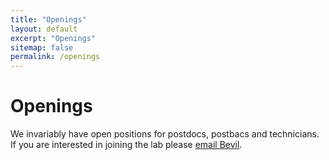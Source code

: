 ```yaml
---
title: "Openings"
layout: default
excerpt: "Openings"
sitemap: false
permalink: /openings
---
```


# Openings

We invariably have open positions for postdocs, postbacs and technicians. 
If you are interested in joining the lab please <a href="mailto:bevil@nih.gov">email Bevil</a>.


